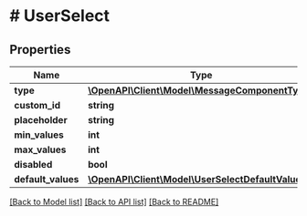 # # UserSelect

## Properties

Name | Type | Description | Notes
------------ | ------------- | ------------- | -------------
**type** | [**\OpenAPI\Client\Model\MessageComponentTypes**](MessageComponentTypes.md) |  |
**custom_id** | **string** |  |
**placeholder** | **string** |  | [optional]
**min_values** | **int** |  | [optional]
**max_values** | **int** |  | [optional]
**disabled** | **bool** |  | [optional]
**default_values** | [**\OpenAPI\Client\Model\UserSelectDefaultValue[]**](UserSelectDefaultValue.md) |  | [optional]

[[Back to Model list]](../../README.md#models) [[Back to API list]](../../README.md#endpoints) [[Back to README]](../../README.md)
